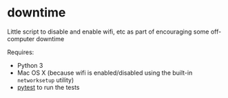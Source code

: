 # downtime
Little script to disable and enable wifi, etc as part of encouraging some off-computer downtime

Requires:
- Python 3
- Mac OS X (because wifi is enabled/disabled using the built-in `networksetup` utility)
- [pytest](https://docs.pytest.org/en/latest/) to run the tests
